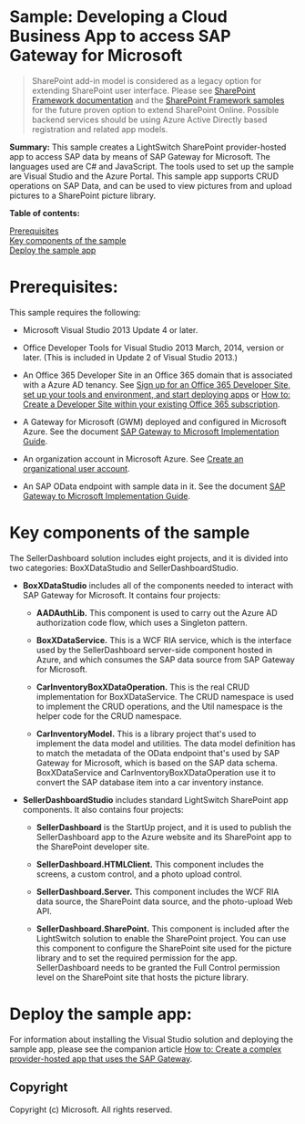 # Sample: Developing a Cloud Business App to access SAP Gateway for Microsoft 

> SharePoint add-in model is considered as a legacy option for extending SharePoint user interface. Please see [SharePoint Framework documentation](https://aka.ms/spfx) and the [SharePoint Framework samples](https://aka.ms/spfx-webparts) for the future proven option to extend SharePoint Online. Possible backend services should be using Azure Active Directly based registration and related app models.

**Summary:** This sample creates a LightSwitch SharePoint provider-hosted app to access SAP data by means of SAP Gateway for Microsoft. The languages used are C# and JavaScript. The tools used to set up the sample are Visual Studio and the Azure Portal. This sample app supports CRUD operations on SAP Data, and can be used to view pictures from and upload pictures to a SharePoint picture library. 

**Table of contents:**

[Prerequisites](#Prerequisites)<BR>
[Key components of the sample](#KeyComponents)<BR>
[Deploy the sample app](#DeployTheSampleApp)<BR>

<a name="Prerequisites"></a>
# Prerequisites:

This sample requires the following:

 - Microsoft Visual Studio 2013 Update 4 or later.

 - Office Developer Tools for Visual Studio 2013 March, 2014, version or later. (This is included in Update 2 of Visual Studio 2013.)

 - An Office 365 Developer Site in an Office 365 domain that is associated with a Azure AD tenancy. See [Sign up for an Office 365 Developer Site, set up your tools and environment, and start deploying apps](http://msdn.microsoft.com/en-us/library/office/fp179924(v=office.15).aspx) or [How to: Create a Developer Site within your existing Office 365 subscription](http://msdn.microsoft.com/en-us/library/office/jj692554(v=office.15).aspx).

 - A Gateway for Microsoft (GWM) deployed and configured in Microsoft Azure. See the document [SAP Gateway to Microsoft Implementation Guide](http://go.microsoft.com/fwlink/?LinkId=512338).

 - An organization account in Microsoft Azure. See [Create an organizational user account](http://www.microsoft.com/en-us/download/details.aspx?id=44944).

 - An SAP OData endpoint with sample data in it. See the document [SAP Gateway to Microsoft Implementation Guide](http://go.microsoft.com/fwlink/?LinkId=512338).

<a name="KeyComponents"></a>
# Key components of the sample
The SellerDashboard solution includes eight projects, and it is divided into two categories: BoxXDataStudio and SellerDashboardStudio.

 - **BoxXDataStudio** includes all of the components needed to interact with SAP Gateway for Microsoft. It contains four projects:

     - **AADAuthLib.** This component is used to carry out the Azure AD authorization code flow, which uses a Singleton pattern. 

     - **BoxXDataService.** This is a WCF RIA service, which is the interface used by the SellerDashboard server-side component hosted in Azure, and which consumes the SAP data source from SAP Gateway for Microsoft.

     - **CarInventoryBoxXDataOperation.** This is the real CRUD implementation for BoxXDataService. The CRUD namespace is used to implement the CRUD operations, and the Util namespace is the helper code for the CRUD namespace. 

     - **CarInventoryModel.** This is a library project that's used to implement the data model and utilities. The data model definition has to match the metadata of the OData endpoint that's used by SAP Gateway for Microsoft, which is based on the SAP data schema. BoxXDataService and CarInventoryBoxXDataOperation use it to convert the SAP database item into a car inventory instance. 

 - **SellerDashboardStudio** includes standard LightSwitch SharePoint app components. It also contains four projects:

     - **SellerDashboard** is the StartUp project, and it is used to publish the SellerDashboard app to the Azure website and its SharePoint app to the SharePoint developer site.

     - **SellerDashboard.HTMLClient.** This component includes the screens, a custom control, and a photo upload control. 

     - **SellerDashboard.Server.** This component includes the WCF RIA data source, the SharePoint data source, and the photo-upload Web API. 

     - **SellerDashboard.SharePoint.** This component is included after the LightSwitch solution to enable the SharePoint project. You can use this component to configure the SharePoint site used for the picture library and to set the required permission for the app. SellerDashboard needs to be granted the Full Control permission level on the SharePoint site that hosts the picture library. 

<a name="DeployTheSampleApp"></a>
# Deploy the sample app:

For information about installing the Visual Studio solution and deploying the sample app, please see the companion article [How to: Create a complex provider-hosted app that uses the SAP Gateway](https://msdn.microsoft.com/EN-US/library/dn947478.aspx).

## Copyright ##

Copyright (c) Microsoft. All rights reserved.
